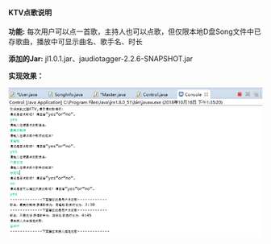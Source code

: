 #### KTV点歌说明

**功能:** 每次用户可以点一首歌，主持人也可以点歌，但仅限本地D盘Song文件中已存歌曲，播放中可显示曲名、歌手名、时长

**添加的Jar:**  jl1.0.1.jar、jaudiotagger-2.2.6-SNAPSHOT.jar

**实现效果：**

![KTV.png](https://github.com/KatherineCaiting/JAVA_SchoolWork/blob/master/%E7%AC%AC%E4%B8%89%E6%AC%A1java%E4%BD%9C%E4%B8%9A/images/KTV.png?raw=true)

